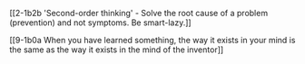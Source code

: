 [[2-1b2b 'Second-order thinking' - Solve the root cause of a problem (prevention) and not symptoms. Be smart-lazy.]]

[[9-1b0a When you have learned something, the way it exists in your mind is the same as the way it exists in the mind of the inventor]]